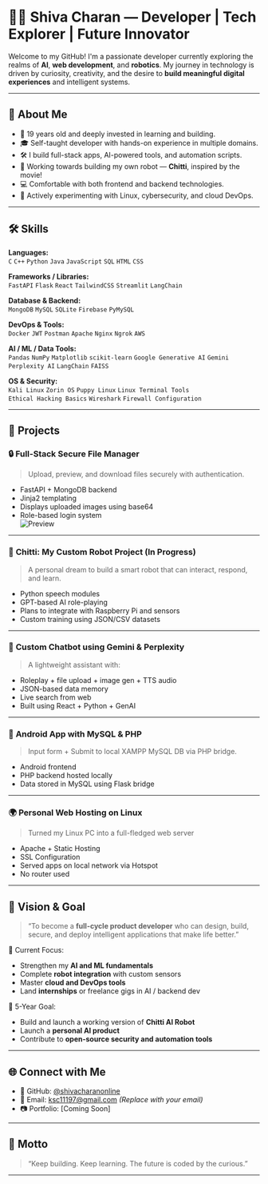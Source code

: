# 👨‍💻 Shiva Charan — Developer | Tech Explorer | Future Innovator

Welcome to my GitHub! I'm a passionate developer currently exploring the realms of **AI**, **web development**, and **robotics**. My journey in technology is driven by curiosity, creativity, and the desire to **build meaningful digital experiences** and intelligent systems.

---

## 🌟 About Me

- 🧠 19 years old and deeply invested in learning and building.
- 🎓 Self-taught developer with hands-on experience in multiple domains.
- 🛠️ I build full-stack apps, AI-powered tools, and automation scripts.
- 🤖 Working towards building my own robot — **Chitti**, inspired by the movie!
- 💻 Comfortable with both frontend and backend technologies.
- 🔐 Actively experimenting with Linux, cybersecurity, and cloud DevOps.

---

## 🛠️ Skills

**Languages:**  
`C` `C++` `Python` `Java` `JavaScript` `SQL` `HTML` `CSS`

**Frameworks / Libraries:**  
`FastAPI` `Flask` `React` `TailwindCSS` `Streamlit` `LangChain`

**Database & Backend:**  
`MongoDB` `MySQL` `SQLite` `Firebase` `PyMySQL`

**DevOps & Tools:**  
`Docker` `JWT` `Postman` `Apache` `Nginx` `Ngrok`  `AWS`

**AI / ML / Data Tools:**  
`Pandas` `NumPy` `Matplotlib` `scikit-learn` `Google Generative AI` `Gemini` `Perplexity AI` `LangChain` `FAISS`

**OS & Security:**  
`Kali Linux` `Zorin OS` `Puppy Linux` `Linux Terminal Tools`  
`Ethical Hacking Basics` `Wireshark` `Firewall Configuration`

---

## 🚀 Projects

### 🔒 **Full-Stack Secure File Manager**
> Upload, preview, and download files securely with authentication.
- FastAPI + MongoDB backend
- Jinja2 templating
- Displays uploaded images using base64
- Role-based login system  
![Preview](images/login.png)

---

### 🤖 **Chitti: My Custom Robot Project (In Progress)**
> A personal dream to build a smart robot that can interact, respond, and learn.
- Python speech modules
- GPT-based AI role-playing
- Plans to integrate with Raspberry Pi and sensors
- Custom training using JSON/CSV datasets

---

### 💬 **Custom Chatbot using Gemini & Perplexity**
> A lightweight assistant with:
- Roleplay + file upload + image gen + TTS audio
- JSON-based data memory
- Live search from web
- Built using React + Python + GenAI

---

### 📱 **Android App with MySQL & PHP**
> Input form + Submit to local XAMPP MySQL DB via PHP bridge.
- Android frontend
- PHP backend hosted locally
- Data stored in MySQL using Flask bridge

---

### 🌍 **Personal Web Hosting on Linux**
> Turned my Linux PC into a full-fledged web server
- Apache + Static Hosting
- SSL Configuration
- Served apps on local network via Hotspot
- No router used

---

## 🎯 Vision & Goal

> “To become a **full-cycle product developer** who can design, build, secure, and deploy intelligent applications that make life better.”

🔭 Current Focus:
- Strengthen my **AI and ML fundamentals**
- Complete **robot integration** with custom sensors
- Master **cloud and DevOps tools**
- Land **internships** or freelance gigs in AI / backend dev

📅 5-Year Goal:
- Build and launch a working version of **Chitti AI Robot**
- Launch a **personal AI product**
- Contribute to **open-source security and automation tools**

---

## 🌐 Connect with Me

- 🔗 GitHub: [@shivacharanonline](https://github.kotitechy.com)
- 📨 Email: ksc11197@gmail.com *(Replace with your email)*
- 📷 Portfolio: [Coming Soon]

---

## 🧠 Motto

> “Keep building. Keep learning. The future is coded by the curious.”

---

